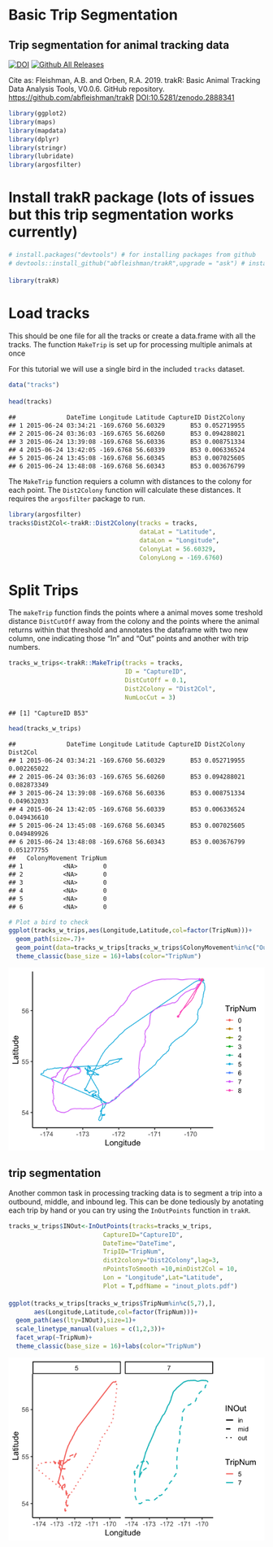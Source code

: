 Basic Trip Segmentation
================

## Trip segmentation for animal tracking data

[![DOI](https://zenodo.org/badge/DOI/10.5281/zenodo.3232938.svg)](https://doi.org/10.5281/zenodo.3232938) [![Github All
Releases](https://img.shields.io/github/downloads/abfleishman/trakR/total.svg)]()

Cite as: Fleishman, A.B. and Orben, R.A. 2019. trakR: Basic Animal
Tracking Data Analysis Tools, V0.0.6. GitHub repository.
<https://github.com/abfleishman/trakR> <DOI:10.5281/zenodo.2888341>

``` r
library(ggplot2)
library(maps)
library(mapdata)
library(dplyr)
library(stringr)
library(lubridate)
library(argosfilter)
```

# Install trakR package (lots of issues but this trip segmentation works currently)

``` r
# install.packages("devtools") # for installing packages from github
# devtools::install_github("abfleishman/trakR",upgrade = "ask") # install my package

library(trakR)
```

# Load tracks

This should be one file for all the tracks or create a data.frame with
all the tracks. The function `MakeTrip` is set up for processing
multiple animals at once

For this tutorial we will use a single bird in the included `tracks`
dataset.

``` r
data("tracks")

head(tracks)
```

    ##              DateTime Longitude Latitude CaptureID Dist2Colony
    ## 1 2015-06-24 03:34:21 -169.6760 56.60329       B53 0.052719955
    ## 2 2015-06-24 03:36:03 -169.6765 56.60260       B53 0.094288021
    ## 3 2015-06-24 13:39:08 -169.6768 56.60336       B53 0.008751334
    ## 4 2015-06-24 13:42:05 -169.6768 56.60339       B53 0.006336524
    ## 5 2015-06-24 13:45:08 -169.6768 56.60345       B53 0.007025605
    ## 6 2015-06-24 13:48:08 -169.6768 56.60343       B53 0.003676799

The `MakeTrip` function requiers a column with distances to the colony
for each point. The `Dist2Colony` function will calculate these
distances. It requires the `argosfilter` package to run.

``` r
library(argosfilter)
tracks$Dist2Col<-trakR::Dist2Colony(tracks = tracks, 
                                    dataLat = "Latitude",
                                    dataLon = "Longitude",
                                    ColonyLat = 56.60329,
                                    ColonyLong = -169.6760)
```

# Split Trips

The `makeTrip` function finds the points where a animal moves some
treshold distance `DistCutOff` away from the colony and the points where
the animal returns within that threshold and annotates the dataframe
with two new column, one indicating those “In” and “Out” points and
another with trip numbers.

``` r
tracks_w_trips<-trakR::MakeTrip(tracks = tracks,
                                ID = "CaptureID",
                                DistCutOff = 0.1,
                                Dist2Colony = "Dist2Col",
                                NumLocCut = 3)
```

    ## [1] "CaptureID B53"

``` r
head(tracks_w_trips)
```

    ##              DateTime Longitude Latitude CaptureID Dist2Colony    Dist2Col
    ## 1 2015-06-24 03:34:21 -169.6760 56.60329       B53 0.052719955 0.002265022
    ## 2 2015-06-24 03:36:03 -169.6765 56.60260       B53 0.094288021 0.082873349
    ## 3 2015-06-24 13:39:08 -169.6768 56.60336       B53 0.008751334 0.049632033
    ## 4 2015-06-24 13:42:05 -169.6768 56.60339       B53 0.006336524 0.049436610
    ## 5 2015-06-24 13:45:08 -169.6768 56.60345       B53 0.007025605 0.049489926
    ## 6 2015-06-24 13:48:08 -169.6768 56.60343       B53 0.003676799 0.051277755
    ##   ColonyMovement TripNum
    ## 1           <NA>       0
    ## 2           <NA>       0
    ## 3           <NA>       0
    ## 4           <NA>       0
    ## 5           <NA>       0
    ## 6           <NA>       0

``` r
# Plot a bird to check
ggplot(tracks_w_trips,aes(Longitude,Latitude,col=factor(TripNum)))+
  geom_path(size=.7)+
  geom_point(data=tracks_w_trips[tracks_w_trips$ColonyMovement%in%c("Out","In"),])+
  theme_classic(base_size = 16)+labs(color="TripNum")
```

![](README_files/figure-gfm/make%20trips-1.png)<!-- -->

## trip segmentation

Another common task in processing tracking data is to segment a trip
into a outbound, middle, and inbound leg. This can be done tediously by
anotating each trip by hand or you can try using the `InOutPoints`
function in `trakR`.

``` r
tracks_w_trips$INOut<-InOutPoints(tracks=tracks_w_trips,
                          CaptureID="CaptureID",
                          DateTime="DateTime",
                          TripID="TripNum",
                          dist2colony="Dist2Colony",lag=3,
                          nPointsToSmooth =10,minDist2Col = 10,
                          Lon = "Longitude",Lat="Latitude",
                          Plot = T,pdfName = "inout_plots.pdf")

ggplot(tracks_w_trips[tracks_w_trips$TripNum%in%c(5,7),],
       aes(Longitude,Latitude,col=factor(TripNum)))+
  geom_path(aes(lty=INOut),size=1)+
  scale_linetype_manual(values = c(1,2,3))+
  facet_wrap(~TripNum)+
  theme_classic(base_size = 16)+labs(color="TripNum")
```

![](README_files/figure-gfm/unnamed-chunk-1-1.png)<!-- -->
